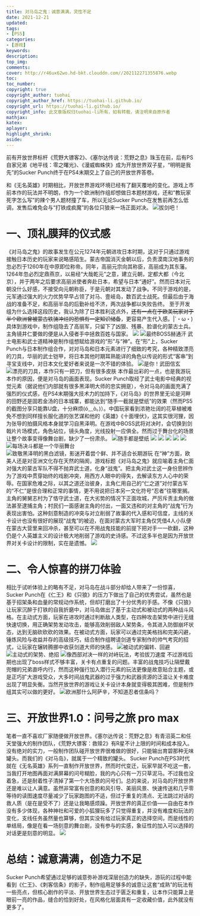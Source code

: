 ```yaml
---
title: 对马岛之鬼：诚意满满，灵性不足
date: 2021-12-21
updated:
tags:
- [PS5]
categories: 
- [游戏]
keywords:
description:
top_img:
comments: 
cover: http://r46ux62wo.hd-bkt.clouddn.com//202112271355876.webp
toc: 
toc_number: 
copyright: true
copyright_author: tuohai
copyright_author_href: https://tuohai-li.github.io/
copyright_url: https://tuohai-li.github.io/
copyright_info: 此文章版权归tuohai-li所有，如有转载，请注明来自原作者
mathjax: 
katex: 
aplayer: 
highlight_shrink: 
aside: 
---
```

前有开放世界标杆《荒野大镖客2》、《塞尔达传说：荒野之息》珠玉在前，后有PS自家兄弟《地平线：零之曙光》、《漫威蜘蛛侠》成为开放世界双子星，“明明是我先”的Sucker Punch终于在PS4末期交上了自己的开放世界答卷。

和《无名英雄》时期相比，开放世界游戏环境已经有了翻天覆地的变化。游戏上市前本作的玩法并不明朗，作为一个欧洲制作组却想做日本题材游戏，还和“教玩家死字怎么写”的辣个男人题材撞了车，所以无论Sucker Punch在发售前再怎么低调，发售后难免会与“打铁成疯魔”的各位只狼来一场正面对决。
![拔剑吧！](http://r46ux62wo.hd-bkt.clouddn.com//202112271339612.gif)

# 一、顶礼膜拜的仪式感
《对马岛之鬼》的故事发生在公元1274年元朝进攻日本时期，这对于只通过游戏接触日本历史的玩家来说略感陌生。蒙古帝国消灭金朝以后，负责漠南汉地事务的忽必烈于1260年在中原即位称帝。同年，高丽元宗向其称臣，高丽成为其东藩。1264年忽必烈定鼎燕京，以易经“大哉乾元”之意，建立元朝，定都大都（今北京），并于两年之后要求高丽派使者奔赴日本，希望与日本“通好”。然而日本对元朝没什么好感，不接受向元朝称臣，于是元朝对其发动了战争。不同于游戏的是，元军通过强大的火力优势早早占领了对马、壹岐岛，数百武士战死。但最后由于海战的准备不足，和高丽半岛的后勤补给不济，两次战争都以失败告终。
至于开发组为什么选择这段历史，我认为除了日本胜利这点外，~~还有一点在于欧美玩家对于半个欧洲曾被蒙古铁骑冲烂的恐惧有一定知识储备~~，更容易产生代入感。|´・ω・)
具体到游戏中，制作组隐去了高丽军，只留下了凶狠、残暴、脸谱化的蒙古士兵。主角镜井仁要做的便是从入侵者手中拯救百姓与国家。
![](http://r46ux62wo.hd-bkt.clouddn.com//202112271349932.png)
![最终BOSS赫通汗](http://r46ux62wo.hd-bkt.clouddn.com//202112271329089.jpg)
武士电影和武士道精神是制作组想赋给游戏的“形”与“神”。在“形”上，Sucker Punch与日本制作组合作，对对马岛和日本元素进行了细致的考究，各种精致漂亮的刀具，华丽的武士铠甲，将日本其他时期耳熟能详的角色以传说的形式“客串”到寻宝支线中，对日本文化爱好者来说是一次不错的体验。
![是你！武田信玄](http://r46ux62wo.hd-bkt.clouddn.com//202112271329090.jpg)
![漂亮的刀具，本作只有一把刀，但有很多皮肤](http://r46ux62wo.hd-bkt.clouddn.com//202112271329080.jpg)
本作最出彩的一点，也是我游玩本作的原因，便是对马岛的画面表现。Sucker Punch取经了武士电影中经典的视觉元素（据说他们内部就有很多黑泽明大师的忠实拥趸），令对马岛的画面充满了强烈的仪式感，在PS4末期强大技术力的加持下，《对马岛》的世界里无论是河畔的田野还是固若金汤的日本城寨，都能达到“随手一截就是壁纸”的效果（然而PS5的截图分享只能靠U盘，十分麻烦(ó﹏ò｡)）。中国玩家看到浓艳壮阔的花草植被难免不想到同样擅长服化道的张艺谋和他的《英雄》《十面埋伏》，这其实很河狸，因为张导的拍摄风格本身就学习自黑泽明。在游戏中BOSS武将对决时，会切换到剑戟片片场模式，角色站位，镜头角度，光线投射一应俱全。然而过于舞台化的场景让整个故事变得像舞台剧，缺少了一份肃杀。
![随手都是壁纸](http://r46ux62wo.hd-bkt.clouddn.com//202112271329091.jpg)
![](http://r46ux62wo.hd-bkt.clouddn.com//202112271329088.png)
![](http://r46ux62wo.hd-bkt.clouddn.com//202112271359863.png)
![](http://r46ux62wo.hd-bkt.clouddn.com//202112271357490.png)
![](http://r46ux62wo.hd-bkt.clouddn.com//202112271355801.webp)
![](http://r46ux62wo.hd-bkt.clouddn.com//202112271353277.jpeg)
![每场决斗都是一个华丽舞台](http://r46ux62wo.hd-bkt.clouddn.com//202112271329086.jpg)
![致敬黑泽明的黑白滤镜，影迷开着尝个鲜、并不适合长期游玩](http://r46ux62wo.hd-bkt.clouddn.com//202112271329082.gif)
在“神”方面，欧美人还是对亚洲文化存在天然的隔阂，游戏标题《对马岛之鬼》就应喻着主角仁面对强大的蒙古军队不得不抛弃武士道，化身“战鬼”。把主角对武士这一身份思辨作为了游戏中贯穿始终的戏剧冲突，用西方人眼中的得失，去解读东方人心中的荣辱。在国家危难之际，以其之道还治彼身，主角仁用自己的“仁之道”对付蒙古军的“不仁”是很合理和正常的事情，更不用说把日本另一文化符号“忍者”往哪里搁。主角的舅舅志村为了恪守武士道，在大劣势的情况下正面攻城，严厉斥责主角的做法甚至逮捕主角；村民们一面感谢主角的付出，一面又违和的对主角的“战鬼”行为表现出害怕。这种刻意制造的冲突与对立削弱了故事的代入感和可信度，主线的关卡设计也没有很好的展现“战鬼”的被迫，在面对蒙古大军时主角仅凭借4人小队便在蒙古大营里来回冲杀，甚至可以在不用战鬼技能的前提下把对手一一砍翻，这种仍是个人英雄主义的设计极大地削弱了游戏的史诗感。不过这多半也是因为开放世界对关卡设计的限制，实在是遗憾。
![](http://r46ux62wo.hd-bkt.clouddn.com//202112271329083.jpg)
# 二、令人惊喜的拼刀体验
相比于试听体验上的略有不足，对马岛在战斗部分却给人带来了一份惊喜，Sucker Punch在《仁王》和《只狼》的压力下做出了自己的优秀尝试，虽然也是基于招架条和血量的常规动作系统，但却打磨出了十分优秀的手感。不像《只狼》让玩家沉醉于打铁的自我折磨中，对马岛做出了基于主动式和被动式的两种战斗风格。在主动式方面，玩家在进攻时通过判断敌人类型，在四种攻击架势中进行无缝快速切换，用正确架势发动攻击，能够高效削弱敌人架势条，令其进入防御崩坏状态，达到无脑砍砍砍的效果。在被动式方面，玩家可以通过完美格挡和完美闪避，锤炼风险与收益并存的高级技巧，结合制作组聘请剑道专家制作的帅气考究的招式，让玩家在辗转腾挪中收获剑道大师的快感。
![被动式的偏转、回避](http://r46ux62wo.hd-bkt.clouddn.com//202112271329084.jpg)
![主动式的架势、绝招](http://r46ux62wo.hd-bkt.clouddn.com//202112271329092.jpg)
![像西部对决一样的对峙玩法，考验拔刀速度](http://r46ux62wo.hd-bkt.clouddn.com//202112271329087.gif)
不过游戏后期也出现了boss样式不够丰富，关卡有点重复的问题。丰富的战鬼技巧让隔壁戴兜帽的兄弟直呼内行，然而这种强行加入潜行元素的玩法更像是故意贴合主题，或是正巧扩大游戏受众，大多时间战鬼武器的过于强力和武器资源的泛滥让关卡难度出现了明显失衡。当然开放世界的游戏让关卡设计本身就变得极其困难，但是制作组其实可以做的更好。
![欧洲那什么阿萨辛，不知道忍者信条吗？](http://r46ux62wo.hd-bkt.clouddn.com//202112271329085.gif)
# 三、开放世界1.0：问号之旅 pro max
笔者一直不喜欢厂家随便做开放世界。《塞尔达传说：荒野之息》有青沼英二和任天堂强大的制作团队，《荒野大镖客：救赎2》有R星不计上限的时间和成本投入。没有绝对的实力，一般制作团队碰开放世界很难做的很好，只能输出育碧那种无味罐头。而我们的《对马岛》，就属于一个精致的罐头。
Sucker Punch在PS3时代就在《无名英雄》系列一直制作开放世界，然而时代变迁，玩家早就不吃这一套，当我打开地图再面对满屏幕的问号糊脸，我的内心只有一万只草泥马。不过我也没着急，还是耐着性子清掉了第一个大场景的问号们。总的来说，对马岛的开放世界还是难以让人满意。虽然非常富有创意的和风引导、美丽风景、快速传送和几乎零等待的读图速度尽量减少了玩家跑图的不适，但过于重复的清点、无法跳过对话的救人质（是在是受不了）还是让我略感烦躁。开放世界的真正价值——自由在本作没有多少体现，各种神社和可爱的小狐狸玩多了只觉得重复，并没有难度和玩法的变化，支线任务虽然量也算够，但其实没有给过玩家真正的选择空间，而是线性的单结局，像是在看一场刻意的舞台剧，没有参与的实感，象征性的加入可以选择的对话更是刻意的明显。
![](https://s2.loli.net/2021/12/28/XVZW8gRtL4OSdCc.jpg)
# 总结：诚意满满，创造力不足
Sucker Punch希望通过足够的诚意弥补游戏深层创造力的缺失，游玩的过程中能看到《仁王》、《刺客信条》的影子，制作组用足够多的诚意让这套“成熟”的玩法有一些亮点，但核心剧作的平淡、开放世界生态过于匮乏和重复，让本作只能算上是眼前一亮的作品，缝合的恰到好处，在风格化层面具有一定收藏价值，此外就没有更多了。